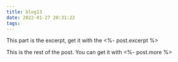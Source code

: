 ```yaml
---
title: blog13
date: 2022-01-27 20:31:22
tags:
---
```

This part is the excerpt, get it with the <%- post.excerpt %>
<!-- more --> 
This is the rest of the post. You can get it with <%- post.more %>